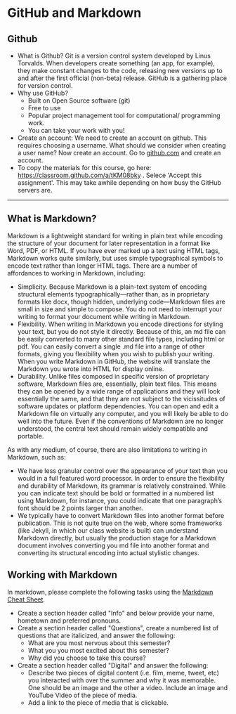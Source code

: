 # GitHub and Markdown

## Github 
- What is Github? Git is a version control system developed by Linus Torvalds. When developers create something (an app, for example), they make constant changes to the code, releasing new versions up to and after the first official (non-beta) release. GitHub is a gathering place for version control. 
- Why use GitHub?
	- Built on Open Source software (git)
	- Free to use
	- Popular project management tool for computational/ programming work.
	- You can take your work with you! 
- Create an account: We need to create an account on github. This requires choosing a username. What should we consider when creating a user name? Now create an account. Go to [github.com](wwww.github.com) and create an account. 
- To copy the materials for this course, go here: https://classroom.github.com/a/tKM08bky . Selece 'Accept this assignment'.  This may take awhile depending on how busy the GitHub servers are.

---------

## What is Markdown? 

Markdown is a lightweight standard for writing in plain text while encoding the structure of your document for later representation in a format like Word, PDF, or HTML. If you have ever marked up a text using HTML tags, Markdown works quite similarly, but uses simple typographical symbols to encode text rather than longer HTML tags. There are a number of affordances to working in Markdown, including:

 - Simplicity. Because Markdown is a plain-text system of encoding structural elements typographically—rather than, as in proprietary formats like docx, though hidden, underlying code—Markdown files are small in size and simple to compose. You do not need to interrupt your writing to format your document while writing in Markdown.
- Flexibility. When writing in Markdown you encode directions for styling your text, but you do not style it directly. Because of this, an md file can be easily converted to many other standard file types, including html or pdf. You can easily convert a single .md file into a range of other formats, giving you flexibility when you wish to publish your writing. When you write Markdown in GitHub, the website will translate the Markdown you wrote into HTML for display online.
- Durability. Unlike files composed in specific version of proprietary software, Markdown files are, essentially, plain text files. This means they can be opened by a wide range of applications and they will look essentially the same, and that they are not subject to the vicissitudes of software updates or platform dependencies. You can open and edit a Markdown file on virtually any computer, and you will likely be able to do well into the future. Even if the conventions of Markdown are no longer understood, the central text should remain widely compatible and portable.


As with any medium, of course, there are also limitations to writing in Markdown, such as:

- We have less granular control over the appearance of your text than you would in a full featured word processor. In order to ensure the flexibility and durability of Markdown, its grammar is relatively constrained. While you can indicate text should be bold or formatted in a numbered list using Markdown, for instance, you could indicate that one paragraph’s font should be 2 points larger than another.
- We typically have to convert Markdown files into another format before publication. This is not quite true on the web, where some frameworks (like Jekyll, in which our class website is built) can understand Markdown directly, but usually the production stage for a Markdown document involves converting you md file into another format and converting its structural encoding into actual stylistic changes.

## Working with Markdown

In markdown, please complete the following tasks using the [Markdown Cheat Sheet](https://github.com/adam-p/markdown-here/wiki/Markdown-Cheatsheet). 

- Create a section header called "Info" and below provide your name, hometown and preferred pronouns. 
- Create a section header called "Questions", create a numbered list of questions that are italicized, and answer the following:
	- What are you most nervous about this semester?
	- What you you most excited about this semester?
	- Why did you choose to take this course?
- Create a section header called "Digital" and answer the following:
	- Describe two pieces of digital content (i.e. film, meme, tweet, etc) you interacted with over the summer and why it was memorable. One should be an image and the other a video. Include an image and YouTube Video of the piece of media. 
  - Add a link to the piece of media that is clickable.  
  

